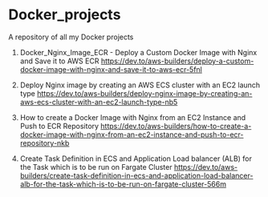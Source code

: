 # Docker_projects

A repository of all my Docker projects

1. Docker_Nginx_Image_ECR - Deploy a Custom Docker Image with Nginx and Save it to AWS ECR https://dev.to/aws-builders/deploy-a-custom-docker-image-with-nginx-and-save-it-to-aws-ecr-5fnl

2. Deploy Nginx image by creating an AWS ECS cluster with an EC2 launch type https://dev.to/aws-builders/deploy-nginx-image-by-creating-an-aws-ecs-cluster-with-an-ec2-launch-type-nb5

3. How to create a Docker Image with Nginx from an EC2 Instance and Push to ECR Repository https://dev.to/aws-builders/how-to-create-a-docker-image-with-nginx-from-an-ec2-instance-and-push-to-ecr-repository-nkb

4. Create Task Definition in ECS and Application Load balancer (ALB) for the Task which is to be run on Fargate Cluster https://dev.to/aws-builders/create-task-definition-in-ecs-and-application-load-balancer-alb-for-the-task-which-is-to-be-run-on-fargate-cluster-566m

